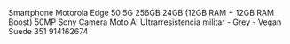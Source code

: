 
Smartphone Motorola Edge 50 5G 
256GB 24GB (12GB RAM + 12GB RAM Boost) 50MP Sony Camera Moto AI Ultrarresistencia militar - Grey - Vegan Suede 351 914162674


